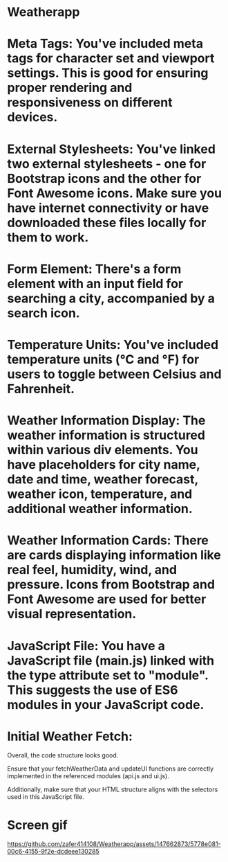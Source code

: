 # Weatherapp

# Meta Tags: You've included meta tags for character set and viewport settings. This is good for ensuring proper rendering and responsiveness on different devices.

 # External Stylesheets: You've linked two external stylesheets - one for Bootstrap icons and the other for Font Awesome icons. Make sure you have internet connectivity or have downloaded these files locally for them to work.

# Form Element: There's a form element with an input field for searching a city, accompanied by a search icon.

 # Temperature Units: You've included temperature units (°C and °F) for users to toggle between Celsius and Fahrenheit.

# Weather Information Display: The weather information is structured within various div elements. You have placeholders for city name, date and time, weather forecast, weather icon, temperature, and additional weather information.

# Weather Information Cards: There are cards displaying information like real feel, humidity, wind, and pressure. Icons from Bootstrap and Font Awesome are used for better visual representation.

# JavaScript File: You have a JavaScript file (main.js) linked with the type attribute set to "module". This suggests the use of ES6 modules in your JavaScript code.
# Initial Weather Fetch:
Overall, the code structure looks good.

Ensure that your fetchWeatherData and updateUI functions are correctly implemented in the referenced modules (api.js and ui.js).

Additionally, make sure that your HTML structure aligns with the selectors used in this JavaScript file.
# Screen gif


https://github.com/zafer414108/Weatherapp/assets/147662873/5778e081-00c6-4155-9f2e-dcdeee130285



